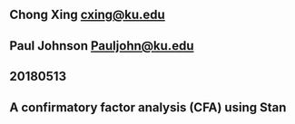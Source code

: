 ## Chong Xing <cxing@ku.edu>
## Paul Johnson <Pauljohn@ku.edu>
## 20180513

## A confirmatory factor analysis (CFA) using Stan

